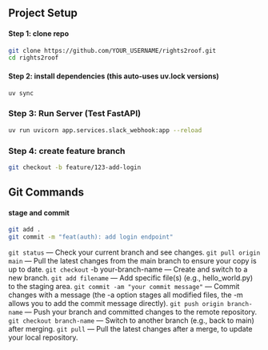 ## Project Setup


#### Step 1: clone repo
```bash
git clone https://github.com/YOUR_USERNAME/rights2roof.git
cd rights2roof
```

#### Step 2: install dependencies (this auto-uses uv.lock versions)
```bash
uv sync
```


### Step 3: Run Server (Test FastAPI)
```bash
uv run uvicorn app.services.slack_webhook:app --reload
```

### Step 4: create feature branch
```bash
git checkout -b feature/123-add-login
```


## Git Commands
#### stage and commit
```bash
git add .
git commit -m "feat(auth): add login endpoint"
```
`git status` — Check your current branch and see changes.
`git pull origin main` — Pull the latest changes from the main branch to ensure your copy is up to date.
`git checkout` -b your-branch-name — Create and switch to a new branch.
`git add filename` — Add specific file(s) (e.g., hello_world.py) to the staging area.
`git commit -am "your commit message"` — Commit changes with a message (the -a option stages all modified files, the -m allows you to add the commit message directly).
`git push origin branch-name` — Push your branch and committed changes to the remote repository.
`git checkout branch-name` — Switch to another branch (e.g., back to main) after merging.
`git pull` — Pull the latest changes after a merge, to update your local repository.
